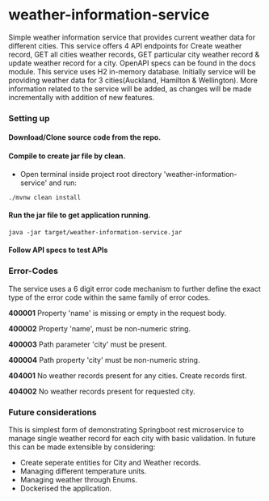 # weather-information-service
Simple weather information service  that provides current weather data for different cities.
This service offers 4 API endpoints for Create weather record, GET all cities weather records, GET particular city weather record & update  weather record for a city. 
OpenAPI specs can be found in the docs module.
This service uses H2 in-memory database.
Initially service will be providing weather data for 3 cities(Auckland, Hamilton & Wellington).
More information related to the service will be added, as changes will be made incrementally with addition of new features.


### Setting up ###

#### Download/Clone source code from the repo.

#### Compile to create jar file by clean.
* Open terminal inside project root directory 'weather-information-service' and run:

```
./mvnw clean install
```

#### Run the jar file to get application running.

```
java -jar target/weather-information-service.jar
```

#### Follow API specs to test APIs




### Error-Codes
The service uses a 6 digit error code mechanism to further define the exact type of the error code within the same family of error codes.

**400001**	Property 'name' is missing or empty in the request body. 

**400002**	Property 'name', must be non-numeric string.

**400003**	Path parameter 'city' must be present.

**400004**	Path property 'city' must be non-numeric string.

**404001**	No weather records present for any cities. Create records first.

**404002**	No weather records present for requested city.


### Future considerations ###

This is simplest form of demonstrating Springboot rest microservice to manage single weather record for each city with basic validation. In future this can be made extensible by considering:
- Create seperate entities for City and Weather records.
- Managing different temperature units.
- Managing weather through Enums.
- Dockerised the application.